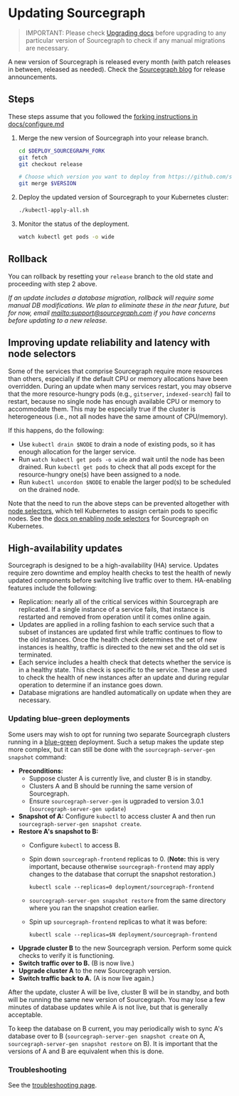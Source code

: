 # Updating Sourcegraph

> IMPORTANT: Please check [Upgrading docs](../../updates/kubernetes.md) before upgrading to any particular
> version of Sourcegraph to check if any manual migrations are necessary.

A new version of Sourcegraph is released every month (with patch releases in between, released as needed). Check the [Sourcegraph blog](https://about.sourcegraph.com/blog) for release announcements.

## Steps

These steps assume that you followed the [forking instructions in docs/configure.md](configure.md#fork-this-repository)

1. Merge the new version of Sourcegraph into your release branch.

   ```bash
   cd $DEPLOY_SOURCEGRAPH_FORK
   git fetch
   git checkout release

   # Choose which version you want to deploy from https://github.com/sourcegraph/deploy-sourcegraph/releases
   git merge $VERSION
   ```

1. Deploy the updated version of Sourcegraph to your Kubernetes cluster:

   ```bash
   ./kubectl-apply-all.sh
   ```

1. Monitor the status of the deployment.

   ```bash
   watch kubectl get pods -o wide
   ```

## Rollback

You can rollback by resetting your `release` branch to the old state and proceeding with step 2 above.

_If an update includes a database migration, rollback will require some manual DB
modifications. We plan to eliminate these in the near future, but for now,
email <mailto:support@sourcegraph.com> if you have concerns before updating to a new release._

## Improving update reliability and latency with node selectors

Some of the services that comprise Sourcegraph require more resources than others, especially if the
default CPU or memory allocations have been overridden. During an update when many services restart,
you may observe that the more resource-hungry pods (e.g., `gitserver`, `indexed-search`) fail to
restart, because no single node has enough available CPU or memory to accommodate them. This may be
especially true if the cluster is heterogeneous (i.e., not all nodes have the same amount of
CPU/memory).

If this happens, do the following:

- Use `kubectl drain $NODE` to drain a node of existing pods, so it has enough allocation for the larger
  service.
- Run `watch kubectl get pods -o wide` and wait until the node has been drained. Run `kubectl get pods` to check that all pods except for the resource-hungry one(s) have been assigned to a node.
- Run `kubectl uncordon $NODE` to enable the larger pod(s) to be scheduled on the drained node.

Note that the need to run the above steps can be prevented altogether with [node
selectors](https://kubernetes.io/docs/concepts/configuration/assign-pod-node/#nodeselector), which
tell Kubernetes to assign certain pods to specific nodes. See the [docs on enabling node
selectors](scale.md#node-selector) for Sourcegraph on Kubernetes.

## High-availability updates

Sourcegraph is designed to be a high-availability (HA) service. Updates require zero downtime and
employ health checks to test the health of newly updated components before switching live traffic
over to them. HA-enabling features include the following:

- Replication: nearly all of the critical services within Sourcegraph are replicated. If a single instance of a
  service fails, that instance is restarted and removed from operation until it comes online again.
- Updates are applied in a rolling fashion to each service such that a subset of instances are updated first while
  traffic continues to flow to the old instances. Once the health check determines the set of new instances is
  healthy, traffic is directed to the new set and the old set is terminated.
- Each service includes a health check that detects whether the service is in a healthy state. This check is specific to
  the service. These are used to check the health of new instances after an update and during regular operation to
  determine if an instance goes down.
- Database migrations are handled automatically on update when they are necessary.

### Updating blue-green deployments

Some users may wish to opt for running two separate Sourcegraph clusters running in a
[blue-green](https://martinfowler.com/bliki/BlueGreenDeployment.html) deployment. Such a setup makes
the update step more complex, but it can still be done with the `sourcegraph-server-gen snapshot`
command:

- **Preconditions:**
  - Suppose cluster A is currently live, and cluster B is in standby.
  - Clusters A and B should be running the same version of Sourcegraph.
  - Ensure `sourcegraph-server-gen` is ugpraded to version 3.0.1 (`sourcegraph-server-gen update`)
- **Snapshot of A:** Configure `kubectl` to access cluster A and then run `sourcegraph-server-gen snapshot create`.
- **Restore A's snapshot to B:**
  - Configure `kubectl` to access B.
  - Spin down `sourcegraph-frontend` replicas to 0. (**Note:** this is very important, because
    otherwise `sourcegraph-frontend` may apply changes to the database that corrupt the snapshot
    restoration.)

    ```
    kubectl scale --replicas=0 deployment/sourcegraph-frontend
    ```

  - `sourcegraph-server-gen snapshot restore` from the same directory where you ran the snapshot creation earlier.
  - Spin up `sourcegraph-frontend` replicas to what it was before:

    ```
    kubectl scale --replicas=$N deployment/sourcegraph-frontend
    ```
- **Upgrade cluster B** to the new Sourcegraph version. Perform some quick checks to verify it is
  functioning.
- **Switch traffic over to B.** (B is now live.)
- **Upgrade cluster A** to the new Sourcegraph version.
- **Switch traffic back to A.** (A is now live again.)

After the update, cluster A will be live, cluster B will be in standby, and both will be running the
same new version of Sourcegraph. You may lose a few minutes of database updates while A is not live,
but that is generally acceptable.

To keep the database on B current, you may periodically wish to sync A's database over to B
(`sourcegraph-server-gen snapshot create` on A, `sourcegraph-server-gen snapshot restore` on B). It
is important that the versions of A and B are equivalent when this is done.

### Troubleshooting

See the [troubleshooting page](troubleshoot.md).
